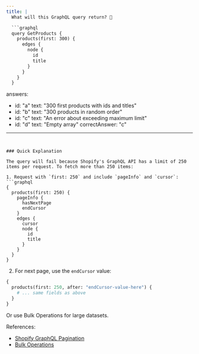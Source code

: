 ```yaml
---
title: |
  What will this GraphQL query return? 🤔

  ```graphql
  query GetProducts {
    products(first: 300) {
      edges {
        node {
          id
          title
        }
      }
    }
  }
  ```
answers:
  - id: "a"
    text: "300 first products with ids and titles"
  - id: "b"
    text: "300 products in random order"
  - id: "c"
    text: "An error about exceeding maximum limit"
  - id: "d"
    text: "Empty array"
correctAnswer: "c"
---
```


### Quick Explanation

The query will fail because Shopify's GraphQL API has a limit of 250 items per request. To fetch more than 250 items:

1. Request with `first: 250` and include `pageInfo` and `cursor`:
```graphql
{
  products(first: 250) {
    pageInfo {
      hasNextPage
      endCursor
    }
    edges {
      cursor
      node {
        id
        title
      }
    }
  }
}
```

2. For next page, use the `endCursor` value:
```graphql
{
  products(first: 250, after: "endCursor-value-here") {
    # ... same fields as above
  }
}
```

Or use Bulk Operations for large datasets.

References:
- [Shopify GraphQL Pagination](https://shopify.dev/api/usage/pagination-graphql)
- [Bulk Operations](https://shopify.dev/api/usage/bulk-operations/queries) 